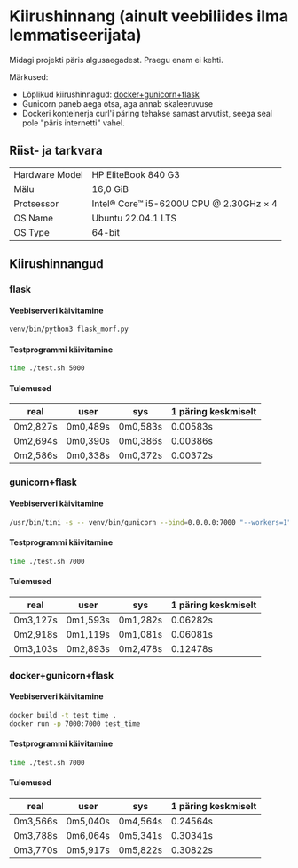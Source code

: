 # Kiirushinnang (ainult veebiliides ilma lemmatiseerijata)

Midagi projekti päris algusaegadest.
Praegu enam ei kehti.


Märkused:
* Lõplikud kiirushinnagud: [docker+gunicorn+flask](#tulemused-2)
* Gunicorn paneb aega otsa, aga annab skaleeruvuse
* Dockeri konteinerja curl'i päring tehakse samast arvutist, seega seal pole "päris internetti" vahel.

## Riist- ja tarkvara

|   |   |
|---|---|
|Hardware Model|HP EliteBook 840 G3|
|Mälu|16,0 GiB|
|Protsessor|Intel® Core™ i5-6200U CPU @ 2.30GHz × 4|
|OS Name|Ubuntu 22.04.1 LTS|
|OS Type|64-bit|

## Kiirushinnangud

### flask

#### Veebiserveri käivitamine

```bash
venv/bin/python3 flask_morf.py
```

#### Testprogrammi käivitamine

```bash
time ./test.sh 5000
```

#### Tulemused

|real|user|sys|1 päring keskmiselt|
|----|----|---|---|
|0m2,827s|0m0,489s|0m0,583s|0.00583s|
|0m2,694s|0m0,390s|0m0,386s|0.00386s|
|0m2,586s|0m0,338s|0m0,372s|0.00372s|

### gunicorn+flask

#### Veebiserveri käivitamine

```bash
/usr/bin/tini -s -- venv/bin/gunicorn --bind=0.0.0.0:7000 "--workers=1" "--timeout=30" "--worker-class=sync" --worker-tmp-dir=/dev/shm flask_morf:app
```

#### Testprogrammi käivitamine

```bash
time ./test.sh 7000
```

#### Tulemused

|real|user|sys|1 päring keskmiselt|
|----|----|---|---|
|0m3,127s|0m1,593s|0m1,282s|0.06282s|
|0m2,918s|0m1,119s|0m1,081s|0.06081s|
|0m3,103s|0m2,893s|0m2,478s|0.12478s|

### docker+gunicorn+flask

#### Veebiserveri käivitamine

```bash
docker build -t test_time .
docker run -p 7000:7000 test_time
```

#### Testprogrammi käivitamine

```bash
time ./test.sh 7000
```

#### Tulemused

|real|user|sys|1 päring keskmiselt|
|----|----|---|---|
|0m3,566s|0m5,040s|0m4,564s|0.24564s|
|0m3,788s|0m6,064s|0m5,341s|0.30341s|
|0m3,770s|0m5,917s|0m5,822s|0.30822s|
